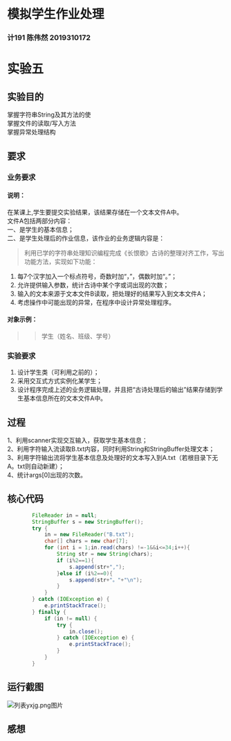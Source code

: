# 模拟学生作业处理
### 计191 陈伟然 2019310172
# 实验五
## 实验目的
掌握字符串String及其方法的使<br>
掌握文件的读取/写入方法<br>
掌握异常处理结构<br>
## 要求
### 业务要求
#### 说明：
在某课上,学生要提交实验结果，该结果存储在一个文本文件A中。<br>
文件A包括两部分内容：<br>
一、是学生的基本信息；<br>
二、是学生处理后的作业信息，该作业的业务逻辑内容是：<br>
>利用已学的字符串处理知识编程完成《长恨歌》古诗的整理对齐工作，写出功能方法，实现如下功能：<br>
1.	每7个汉字加入一个标点符号，奇数时加“，”，偶数时加“。”；<br>
2.	允许提供输入参数，统计古诗中某个字或词出现的次数；<br>
3.	输入的文本来源于文本文件B读取，把处理好的结果写入到文本文件A；<br>
4.	考虑操作中可能出现的异常，在程序中设计异常处理程序。
#### 对象示例：
>>学生（姓名、班级、学号）
### 实验要求
1.	设计学生类（可利用之前的）；<br>
2.	采用交互式方式实例化某学生；<br>
3.	设计程序完成上述的业务逻辑处理，并且把“古诗处理后的输出”结果存储到学生基本信息所在的文本文件A中。
## 过程
1、利用scanner实现交互输入，获取学生基本信息；<br>
2、利用字符输入流读取B.txt内容，同时利用String和StringBuffer处理文本；<br>
3、利用字符输出流将学生基本信息及处理好的文本写入到A.txt（若根目录下无A。txt则自动新建）；<br>
4、统计args[0]出现的次数。<br>
## 核心代码
```JAVA
        FileReader in = null;
        StringBuffer s = new StringBuffer();
        try {
            in = new FileReader("B.txt");
            char[] chars = new char[7];
            for (int i = 1;in.read(chars) !=-1&&i<=34;i++){
                String str = new String(chars);
                if (i%2==1){
                    s.append(str+",");
                }else if (i%2==0){
                    s.append(str+"。"+"\n");
                }
            }
        } catch (IOException e) {
            e.printStackTrace();
        } finally {
            if (in != null) {
                try {
                    in.close();
                } catch (IOException e) {
                    e.printStackTrace();
                }
            }
        }
```
## 运行截图
![列表yxjg.png图片](https://github.com/bcl-An/Course/blob/main/yxjg.png "运行结果") 
## 感想
